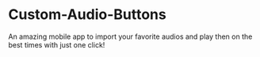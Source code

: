 # Custom-Audio-Buttons

An amazing mobile app to import your favorite audios and play then on the best times with just one click!
